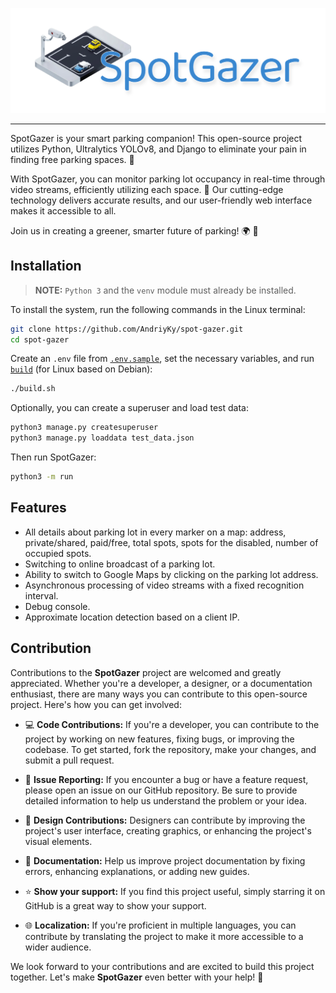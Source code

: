 <p align="center">
  <img src="Logo with text.png" alt="SpotGazer" />
</p>

---

SpotGazer is your smart parking companion! This open-source project utilizes Python, Ultralytics YOLOv8, and Django to eliminate your pain in finding free parking spaces. 😤

With SpotGazer, you can monitor parking lot occupancy in real-time through video streams, efficiently utilizing each space. 📡 Our cutting-edge technology delivers accurate results, and our user-friendly web interface makes it accessible to all.

Join us in creating a greener, smarter future of parking! 🌍 🌿

## Installation
> **NOTE:** `Python 3` and the `venv` module must already be installed.

To install the system, run the following commands in the Linux terminal:

```bash
git clone https://github.com/AndriyKy/spot-gazer.git
cd spot-gazer
```

Create an `.env` file from [`.env.sample`](../.env.sample), set the necessary variables, and run [`build`](../build.sh) (for Linux based on Debian):

```bash
./build.sh
```

Optionally, you can create a superuser and load test data:

```bash
python3 manage.py createsuperuser
python3 manage.py loaddata test_data.json
```

Then run SpotGazer:

```bash
python3 -m run
```

## Features
- All details about parking lot in every marker on a map: address, private/shared, paid/free, total spots, spots for the disabled, number of occupied spots.
- Switching to online broadcast of a parking lot.
- Ability to switch to Google Maps by clicking on the parking lot address.
- Asynchronous processing of video streams with a fixed recognition interval.
- Debug console.
- Approximate location detection based on a client IP.


## Contribution

Contributions to the **SpotGazer** project are welcomed and greatly appreciated. Whether you're a developer, a designer, or a documentation enthusiast, there are many ways you can contribute to this open-source project. Here's how you can get involved:

- 💻 **Code Contributions:** If you're a developer, you can contribute to the project by working on new features, fixing bugs, or improving the codebase. To get started, fork the repository, make your changes, and submit a pull request.

- 🐛 **Issue Reporting:** If you encounter a bug or have a feature request, please open an issue on our GitHub repository. Be sure to provide detailed information to help us understand the problem or your idea.

- 🎨 **Design Contributions:** Designers can contribute by improving the project's user interface, creating graphics, or enhancing the project's visual elements.

- 📖 **Documentation:** Help us improve project documentation by fixing errors, enhancing explanations, or adding new guides.

- ⭐ **Show your support:** If you find this project useful, simply starring it on GitHub is a great way to show your support.

- 🌐 **Localization:** If you're proficient in multiple languages, you can contribute by translating the project to make it more accessible to a wider audience.

We look forward to your contributions and are excited to build this project together. Let's make **SpotGazer** even better with your help! 🚀
